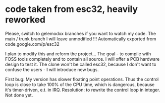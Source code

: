 # code taken from esc32, heavily reworked
Please, switch to gelemodxx branches if you want to watch my code. The main / trunk branch I will leave unmodified !!!
Automatically exported from code.google.com/p/esc32

I plan to modify this and reform the project... The goal - to compile with FOSS tools completely and to contain all source.
I will offer a PCB hardware design to test it.
The clone won't be called esc32, because I don't want to confuse the users - I will introduce new bugs.

First bug: My version has slower floating point operations. Thus the control loop is close to take 100% of the CPU time, which is dangerous, because it's timer-driven, e.t. in IRQ. Resolution: to rewrite the control loop in integer. Not done yet.

